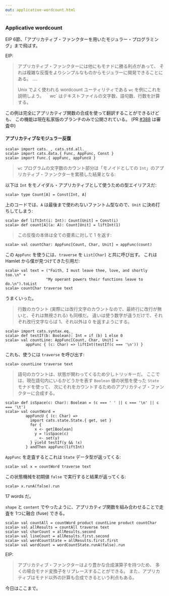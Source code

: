 ```yaml
---
out: applicative-wordcount.html
---
```


  [388]: https://github.com/typelevel/cats/pull/388

### Applicative wordcount

EIP 6節、「アプリカティブ・ファンクターを用いたモジュラー・プログラミング」まで飛ばす。

EIP:

> アプリカティブ・ファンクターには他にもモナドに勝る利点があって、
> それは複雑な反復をよりシンプルなものからモジュラーに開発できることにある。
> ....
>
> Unix でよく使われる wordcount ユーティリティである `wc` を例にこれを説明しよう。
> ｀wc` はテキストファイルの文字数、語句数、行数を計算する。

この例は完全にアプリカティブ関数の合成を使って翻訳することができるけども、
この機能は現在私家版のブランチのみで公開されている。 (PR [#388][388] は審査中)

#### アプリカティブなモジュラー反復

```console:new
scala> import cats._, cats.std.all._
scala> import cats.data.{ Func, AppFunc, Const }
scala> import Func.{ appFunc, appFuncU }
```

> `wc` プログラムの文字数のカウント部分は「モノイドとしての `Int`」のアプリカティブ・ファンクターを累積した結果となる:

以下は `Int` をモノイダル・アプリカティブとして使うための型エイリアスだ:

```console
scala> type Count[A] = Const[Int, A]
```

上のコードでは、`A` は最後まで使われないファントム型なので、`Unit` に決め打ちしてしまう:

```console
scala> def liftInt(i: Int): Count[Unit] = Const(i)
scala> def count[A](a: A): Count[Unit] = liftInt(1)
```

> この反復の本体は全ての要素に対して 1 を返す:

```console
scala> val countChar: AppFunc[Count, Char, Unit] = appFunc(count)
```

この `AppFunc` を使うには、`traverse` を `List[Char]` と共に呼び出す。
これは Hamlet から僕が見つけてきた引用だ:

```console
scala> val text = ("Faith, I must leave thee, love, and shortly too.\n" +
                  "My operant powers their functions leave to do.\n").toList
scala> countChar traverse text
```

うまくいった。

> 行数のカウント (実際には改行文字のカウントなので、最終行に改行が無いと、それは無視される) も同様だ。
> 違いは使う数字が違うだけで、それぞれ改行文字ならば 1、それ以外は 0 を返すようにする。

```console
scala> import cats.syntax.eq._
scala> def testIf(b: Boolean): Int = if (b) 1 else 0
scala> val countLine: AppFunc[Count, Char, Unit] =
         appFunc { (c: Char) => liftInt(testIf(c === '\n')) }
```

これも、使うには `traverse` を呼び出す:

```console
scala> countLine traverse text
```

> 語句のカウントは、状態が関わってくるため少しトリッキーだ。
> ここでは、現在語句内にいるかどうかを表す `Boolean` 値の状態を使った `State` モナドを使って、
> 次にそれをカウントするためのアプリカティブ・ファンクターに合成する。

```console
scala> def isSpace(c: Char): Boolean = (c === ' ' || c === '\n' || c === '\t')
scala> val countWord =
         appFuncU { (c: Char) =>
           import cats.state.State.{ get, set }
           for {
             x <- get[Boolean]
             y = !isSpace(c)
             _ <- set(y)
           } yield testIf(y && !x)
         } andThen appFunc(liftInt)
```

`AppFunc` を走査するとこれは `State` データ型が返ってくる:

```console
scala> val x = countWord traverse text
```

この状態機械を初期値 `false` で実行すると結果が返ってくる:

```console
scala> x.runA(false).run
```

17 words だ。

`shape` と `content` でやったように、アプリカティブ関数を組み合わせることで走査を 1つに融合 (fuse) できる。

```console
scala> val countAll = countWord product countLine product countChar
scala> val allResults = countAll traverse text
scala> val charCount = allResults.second
scala> val lineCount = allResults.first.second
scala> val wordCountState = allResults.first.first
scala> val wordCount = wordCountState.runA(false).run
```

EIP:

> アプリカティブ・ファンクターはより豊かな合成演算子を持つため、
> 多くの場合モナド変換子をリプレースすることができる。
> また、アプリカティブはモナド以外の計算も合成できるという利点もある。

今日はここまで。

